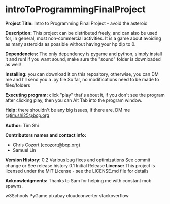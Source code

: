 # introToProgrammingFinalProject


**Project Title:** Intro to Programming Final Project - avoid the asteroid
 
 
**Description:**
This project can be distributed freely, and can also be used for, in general, most non-commercial activities. It is a game about avoiding as many asteroids as possible without having your hp dip to 0. 



**Dependencies:**
The only dependency is pygame and python, simply install it and run!
if you want sound, make sure the "sound" folder is downloaded as well!


**Installing:**
you can download it on this repository, otherwise, you can DM me and I'll send you a .py file
So far, no modifications need to be made to files/folders


**Executing program:**
click "play"
that's about it, if you don't see the program after clicking play, then you can Alt Tab into the program window. 


**Help:**
there shouldn't be any big issues, if there are, DM me @tim.shi25@bcp.org


**Author:**
Tim Shi

**Contributors names and contact info:**
 - Chris Cozort (ccozort@bcp.org)
 - Samuel Lin
 
**Version History:**
0.2
Various bug fixes and optimizations
See commit change or See release history
0.1
Initial Release
**License:**
This project is licensed under the MIT License - see the LICENSE.md file for details

**Acknowledgments:**
Thanks to Sam for helping me with constant mob spawns. 

w3Schools
PyGame
pixabay
cloudconverter
stackoverflow
